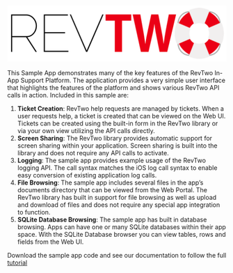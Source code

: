 ![RevTwo Logo](logo.png)

This Sample App demonstrates many of the key features of the RevTwo In-App Support Platform.   The application provides a very simple user interface that highlights the features of the platform and shows various RevTwo API calls in action.   Included in this sample are:

1. **Ticket Creation**:  RevTwo help requests are managed by tickets.   When a user requests help, a ticket is created that can be viewed on the Web UI.    Tickets can be created using the built-in form in the RevTwo library or via your own view utilizing the API calls directly.
2. **Screen Sharing**:  The RevTwo library provides automatic support for screen sharing within your application.   Screen sharing is built into the library and does not require any API calls to activate.  
3. **Logging**:   The sample app provides example usage of the RevTwo logging API.   The call syntax matches the iOS log call syntax to enable easy conversion of existing application log calls. 
4. **File Browsing**:  The sample app includes several files in the app’s documents directory that can be viewed from the Web Portal.   The RevTwo library has built in support for file browsing as well as upload and download of files and does not require any special app integration to function.
5. **SQLite Database Browsing**:  The sample app has built in database browsing.   Apps can have one or many SQLite databases within their app space. With the SQLite Database browser you can view tables, rows and fields from the Web UI.

Download the sample app code and see our documentation to follow the full [tutorial](http://revtwo.com/docs/index.php/tutorials/)
